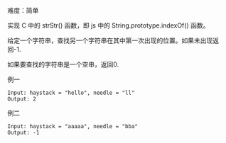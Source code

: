难度：简单

实现 C 中的 strStr() 函数，即 js 中的 String.prototype.indexOf() 函数。

给定一个字符串，查找另一个字符串在其中第一次出现的位置。如果未出现返回-1.

如果要查找的字符串是一个空串，返回0.

例一
````
Input: haystack = "hello", needle = "ll"
Output: 2
````

例二
````
Input: haystack = "aaaaa", needle = "bba"
Output: -1
````






